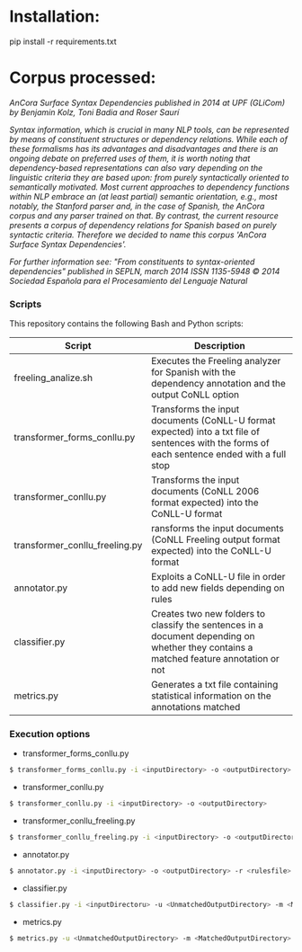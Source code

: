 # Installation:
pip install -r requirements.txt


# Corpus processed:

_AnCora Surface Syntax Dependencies published in 2014 at UPF (GLiCom) by Benjamin Kolz, Toni Badia and Roser Saurí_

_Syntax information, which is crucial in many NLP tools, can be represented by means of constituent structures or dependency relations. 
While each of these formalisms has its advantages and disadvantages and there is an ongoing debate on preferred uses of them, it is worth noting that dependency-based representations can also vary depending on the linguistic criteria they are based upon: from purely syntactically oriented to semantically motivated. 
Most current approaches to dependency functions within NLP embrace an (at least partial) semantic orientation, e.g., most notably, the Stanford parser and, in the case of Spanish, the AnCora corpus and any parser trained on that. 
By contrast, the current resource presents a corpus of dependency relations for Spanish based on purely syntactic criteria.
Therefore we decided to name this corpus 'AnCora Surface Syntax Dependencies'._

_For further information see: "From constituents to syntax-oriented dependencies" published in SEPLN, march 2014 ISSN 1135-5948 
© 2014 Sociedad Española para el Procesamiento del Lenguaje Natural_

### Scripts

This repository contains the following Bash and Python scripts:

| Script | Description |
| ------ | ------ |
| freeling_analize.sh | Executes the Freeling analyzer for Spanish with the dependency annotation and the output CoNLL option |
| transformer_forms_conllu.py | Transforms the input documents (CoNLL-U format expected) into a txt file of sentences with the forms of each sentence ended with a full stop |
| transformer_conllu.py | Transforms the input documents (CoNLL 2006 format expected) into the CoNLL-U format |
| transformer_conllu_freeling.py | ransforms the input documents (CoNLL Freeling output format expected) into the CoNLL-U format |
| annotator.py | Exploits a CoNLL-U file in order to add new fields depending on rules |
| classifier.py | Creates two new folders to classify the sentences in a document depending on whether they contains a matched feature annotation or not |
| metrics.py | Generates a txt file containing statistical information on the annotations matched |

### Execution options

* transformer_forms_conllu.py
```sh
$ transformer_forms_conllu.py -i <inputDirectory> -o <outputDirectory>
``` 
* transformer_conllu.py
```sh
$ transformer_conllu.py -i <inputDirectory> -o <outputDirectory>
``` 
* transformer_conllu_freeling.py
```sh
$ transformer_conllu_freeling.py -i <inputDirectory> -o <outputDirectory>
``` 
* annotator.py
```sh
$ annotator.py -i <inputDirectory> -o <outputDirectory> -r <rulesfile> -p <orderOption>
``` 
* classifier.py
```sh
$ classifier.py -i <inputDirectoru> -u <UnmatchedOutputDirectory> -m <MatchedOutputDirectory>
``` 
* metrics.py
```sh
$ metrics.py -u <UnmatchedOutputDirectory> -m <MatchedOutputDirectory>
``` 
